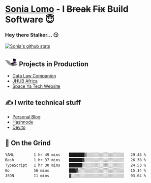 # [Sonia Lomo](https://sonylomo.github.io/) - I ~~Break~~ ~~Fix~~ Build Software 😇
### Hey there Stalker... 😏 

<a href="https://github.com/sonylomo/github-readme-stats">
  <img align="center" src="https://media.giphy.com/media/lU05nFSW6Y2A/giphy.gif" alt="Sonia's github stats" />
</a>

## <img src="assets/devcat.gif" width="40"> Projects in Production
- [Data Law Companion](https://datalawcompanion.org/)
- [JHUB Africa](https://jhubafrica.com/)
- [Space Ya Tech Website](https://www.spaceyatech.com/)

## ✍️ I write technical stuff
- [Personal Blog](https://sonylomo-github-io.vercel.app/blog)
- [Hashnode](https://sonylomo.hashnode.dev/)
- [Dev.to](https://dev.to/sonylomo)

## 🤡 On the Grind
<!--START_SECTION:waka-->

```txt
YAML         1 hr 49 mins    ███████▒░░░░░░░░░░░░░░░░░   29.46 %
Bash         1 hr 37 mins    ██████▓░░░░░░░░░░░░░░░░░░   26.38 %
TypeScript   1 hr 30 mins    ██████░░░░░░░░░░░░░░░░░░░   24.53 %
Go           56 mins         ███▓░░░░░░░░░░░░░░░░░░░░░   15.14 %
JSON         11 mins         ▓░░░░░░░░░░░░░░░░░░░░░░░░   03.04 %
```

<!--END_SECTION:waka-->
